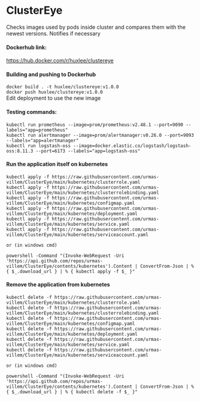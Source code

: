 # ClusterEye

Checks images used by pods inside cluster and compares them with the newest versions. Notifies if necessary

#### Dockerhub link:
https://hub.docker.com/r/huxlee/clustereye

#### Building and pushing to Dockerhub                           
```docker build . -t huxlee/clustereye:v1.0.0```                            
```docker push huxlee/clustereye:v1.0.0```                            
Edit deployment to use the new image                                  


#### Testing commands:
```             
kubectl run prometheus --image=prom/prometheus:v2.48.1 --port=9090 --labels="app=prometheus"                 
kubectl run alertmanager --image=prom/alertmanager:v0.26.0 --port=9093 --labels="app=alertmanager"   
kubectl run logstash-oss --image=docker.elastic.co/logstash/logstash-oss:8.11.3 --port=6173 --labels="app=logstash-oss"
```

#### Run the application itself on kubernetes
```   
kubectl apply -f https://raw.githubusercontent.com/urmas-villem/ClusterEye/main/kubernetes/clusterrole.yaml                 
kubectl apply -f https://raw.githubusercontent.com/urmas-villem/ClusterEye/main/kubernetes/clusterrolebinding.yaml                
kubectl apply -f https://raw.githubusercontent.com/urmas-villem/ClusterEye/main/kubernetes/configmap.yaml                
kubectl apply -f https://raw.githubusercontent.com/urmas-villem/ClusterEye/main/kubernetes/deployment.yaml                  
kubectl apply -f https://raw.githubusercontent.com/urmas-villem/ClusterEye/main/kubernetes/service.yaml                  
kubectl apply -f https://raw.githubusercontent.com/urmas-villem/ClusterEye/main/kubernetes/serviceaccount.yaml

or (in windows cmd)

powershell -Command "(Invoke-WebRequest -Uri 'https://api.github.com/repos/urmas-villem/ClusterEye/contents/kubernetes').Content | ConvertFrom-Json | % { $_.download_url } | % { kubectl apply -f $_ }"
```

#### Remove the application from kubernetes
``` 
kubectl delete -f https://raw.githubusercontent.com/urmas-villem/ClusterEye/main/kubernetes/clusterrole.yaml
kubectl delete -f https://raw.githubusercontent.com/urmas-villem/ClusterEye/main/kubernetes/clusterrolebinding.yaml
kubectl delete -f https://raw.githubusercontent.com/urmas-villem/ClusterEye/main/kubernetes/configmap.yaml
kubectl delete -f https://raw.githubusercontent.com/urmas-villem/ClusterEye/main/kubernetes/deployment.yaml
kubectl delete -f https://raw.githubusercontent.com/urmas-villem/ClusterEye/main/kubernetes/service.yaml
kubectl delete -f https://raw.githubusercontent.com/urmas-villem/ClusterEye/main/kubernetes/serviceaccount.yaml

or (in windows cmd)

powershell -Command "(Invoke-WebRequest -Uri 'https://api.github.com/repos/urmas-villem/ClusterEye/contents/kubernetes').Content | ConvertFrom-Json | % { $_.download_url } | % { kubectl delete -f $_ }"
```
